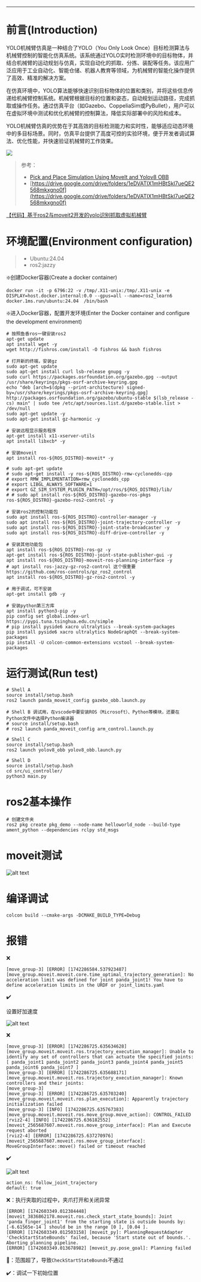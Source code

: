 
---

# 前言(Introduction)

YOLO机械臂仿真是一种结合了YOLO（You Only Look Once）目标检测算法与机械臂控制的智能化仿真系统。该系统通过YOLO实时检测环境中的目标物体，并结合机械臂的运动规划与仿真，实现自动化的抓取、分拣、装配等任务。该应用广泛应用于工业自动化、智能仓储、机器人教育等领域，为机械臂的智能化操作提供了高效、精准的解决方案。

在仿真环境中，YOLO算法能够快速识别目标物体的位置和类别，并将这些信息传递给机械臂控制系统。机械臂根据目标的位置和姿态，自动规划运动路径，完成抓取或操作任务。通过仿真平台（如Gazebo、CoppeliaSim或PyBullet），用户可以在虚拟环境中测试和优化机械臂的控制算法，降低实际部署中的风险和成本。

YOLO机械臂仿真的优势在于其高效的目标检测能力和实时性，能够适应动态环境中的多目标场景。同时，仿真平台提供了高度可控的实验环境，便于开发者调试算法、优化性能，并快速验证机械臂的工作效果。

![](https://github.com/laoxue888/moveit2_yolobb_ws/blob/main/src/_docs/images/d7802cf1-4a28-40c1-a918-37d22d51f752.gif)

> 参考：
> - [Pick and Place Simulation Using MoveIt and Yolov8 OBB](https://www.youtube.com/watch?v=ypr3RtJzgKI)
> - [https://drive.google.com/drive/folders/1eDVATIX1mHBtSkI7ueQE2568mkxgno0f](https://drive.google.com/drive/folders/1eDVATIX1mHBtSkI7ueQE2568mkxgno0f)

[【代码】基于ros2与moveit2开发的yolo识别抓取虚拟机械臂](https://www.bilibili.com/video/BV1KqXWYHE6k/?vd_source=3bf4271e80f39cfee030114782480463)

# 环境配置(Environment configuration)

> - Ubuntu:24.04
> - ros2:jazzy

❇️创建Docker容器(Create a docker container)
```shell
docker run -it -p 6796:22 -v /tmp/.X11-unix:/tmp/.X11-unix -e DISPLAY=host.docker.internal:0.0 --gpus=all --name=ros2_learn6 docker.1ms.run/ubuntu:24.04  /bin/bash
```

❇️进入Docker容器，配置开发环境(Enter the Docker container and configure the development environment)
```shell
# 按照鱼香ros一键安装ros2
apt-get update
apt install wget -y
wget http://fishros.com/install -O fishros && bash fishros

# 打开新的终端，安装gz
sudo apt-get update
sudo apt-get install curl lsb-release gnupg -y
sudo curl https://packages.osrfoundation.org/gazebo.gpg --output /usr/share/keyrings/pkgs-osrf-archive-keyring.gpg
echo "deb [arch=$(dpkg --print-architecture) signed-by=/usr/share/keyrings/pkgs-osrf-archive-keyring.gpg] http://packages.osrfoundation.org/gazebo/ubuntu-stable $(lsb_release -cs) main" | sudo tee /etc/apt/sources.list.d/gazebo-stable.list > /dev/null
sudo apt-get update -y
sudo apt-get install gz-harmonic -y

# 安装远程显示服务程序
apt-get install x11-xserver-utils
apt install libxcb* -y

# 安装moveit
apt install ros-${ROS_DISTRO}-moveit* -y

# sudo apt-get update 
# sudo apt-get install -y ros-${ROS_DISTRO}-rmw-cyclonedds-cpp 
# export RMW_IMPLEMENTATION=rmw_cyclonedds_cpp
# export LIBGL_ALWAYS_SOFTWARE=1
# export GZ_SIM_SYSTEM_PLUGIN_PATH=/opt/ros/${ROS_DISTRO}/lib/
# # sudo apt install ros-${ROS_DISTRO}-gazebo-ros-pkgs ros-${ROS_DISTRO}-gazebo-ros2-control -y

# 安装ros2的控制功能包
sudo apt install ros-${ROS_DISTRO}-controller-manager -y
sudo apt install ros-${ROS_DISTRO}-joint-trajectory-controller -y
sudo apt install ros-${ROS_DISTRO}-joint-state-broadcaster -y
sudo apt install ros-${ROS_DISTRO}-diff-drive-controller -y

# 安装其他功能包
apt install ros-${ROS_DISTRO}-ros-gz -y
apt-get install ros-${ROS_DISTRO}-joint-state-publisher-gui -y
apt install ros-${ROS_DISTRO}-moveit-ros-planning-interface -y
# apt install ros-jazzy-gz-ros2-control 这个很重要 https://github.com/ros-controls/gz_ros2_control
apt install ros-${ROS_DISTRO}-gz-ros2-control -y

# 用于调试，可不安装
apt-get install gdb -y

# 安装python第三方库
apt install python3-pip -y
pip config set global.index-url https://pypi.tuna.tsinghua.edu.cn/simple
# pip install pyside6 xacro ultralytics --break-system-packages
pip install pyside6 xacro ultralytics NodeGraphQt --break-system-packages
pip install -U colcon-common-extensions vcstool --break-system-packages
```

# 运行测试(Run test)

```shell
# Shell A
source install/setup.bash
ros2 launch panda_moveit_config gazebo_obb.launch.py

# Shell B 调试用，在vscode中要安装ROS（Microsoft）、Python等模块，还要在Python文件中选择Python编译器
# source install/setup.bash
# ros2 launch panda_moveit_config arm_control.launch.py

# Shell C
source install/setup.bash
ros2 launch yolov8_obb yolov8_obb.launch.py

# Shell D
source install/setup.bash
cd src/ui_controller/
python3 main.py
```

# ros2基本操作

```shell
# 创建文件夹
ros2 pkg create pkg_demo --node-name helloworld_node --build-type ament_python --dependencies rclpy std_msgs
```

# moveit测试

![alt text](src/_docs/images/image-2.png)


# 编译调试

```shell
colcon build --cmake-args -DCMAKE_BUILD_TYPE=Debug
```

# 报错

❌

```shell
[move_group-3] [ERROR] [1742286584.537923487] [move_group.moveit.moveit.core.time_optimal_trajectory_generation]: No acceleration limit was defined for joint panda_joint1! You have to define acceleration limits in the URDF or joint_limits.yaml
```

✔️

设置好加速度

![alt text](src/_docs/images/image-1.png)

❌

```shell
[move_group-3] [ERROR] [1742286725.635634628] [move_group.moveit.moveit.ros.trajectory_execution_manager]: Unable to identify any set of controllers that can actuate the specified joints: [ panda_joint1 panda_joint2 panda_joint3 panda_joint4 panda_joint5 panda_joint6 panda_joint7 ]
[move_group-3] [ERROR] [1742286725.635688171] [move_group.moveit.moveit.ros.trajectory_execution_manager]: Known controllers and their joints:
[move_group-3] 
[move_group-3] [ERROR] [1742286725.635703240] [move_group.moveit.moveit.ros.plan_execution]: Apparently trajectory initialization failed
[move_group-3] [INFO] [1742286725.635767383] [move_group.moveit.moveit.ros.move_group.move_action]: CONTROL_FAILED
[rviz2-4] [INFO] [1742286725.636182552] [moveit_2565687607.moveit.ros.move_group_interface]: Plan and Execute request aborted
[rviz2-4] [ERROR] [1742286725.637270976] [moveit_2565687607.moveit.ros.move_group_interface]: MoveGroupInterface::move() failed or timeout reached
```

✔️

![alt text](src/_docs/images/image.png)

```shell
action_ns: follow_joint_trajectory
default: true
```

❌：执行夹取的过程中，夹爪打开和关闭异常

```shell
[ERROR] [1742603349.012384448] [moveit_3836862178.moveit.ros.check_start_state_bounds]: Joint 'panda_finger_joint1' from the starting state is outside bounds by: [-6.61565e-14 ] should be in the range [0 ], [0.04 ].
[ERROR] [1742603349.012503158] [moveit_py]: PlanningRequestAdapter 'CheckStartStateBounds' failed, because 'Start state out of bounds.'. Aborting planning pipeline.
[ERROR] [1742603349.013678982] [moveit_py.pose_goal]: Planning failed
```

🤔：范围超了，导致`CheckStartStateBounds`不通过

✔️：调试一下初始位置
